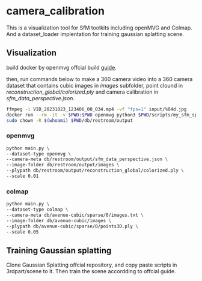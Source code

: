 # camera_calibration

This is a visualization tool for SfM toolkits including openMVG and Colmap.
And a dataset_loader implentation for training gaussian splatting scene.


## Visualization
build docker by openmvg offcial build [guide](https://github.com/openMVG/openMVG/blob/085fbe4f740b31c8a0ae5b824451eae68199ea63/BUILD.md?plain=1#L184).

then, run commands below to make a 360 camera video into a 360 camera dataset that contains cubic images in *images* subfolder, point clound in *reconstruction_global/colorized.ply* and camera calibration in *sfm_data_perspective.json*.

```bash
ffmpeg -i VID_20231023_123406_00_034.mp4 -vf "fps=1" input/%04d.jpg
docker run --rm -it -v $PWD:$PWD openmvg python3 $PWD/scripts/my_sfm_sphere.py $PWD/db/restroom/input $PWD/db/restroom/output
sudo chown -R $(whoami) $PWD/db/restroom/output
```

### openmvg
```bash
python main.py \
--dataset-type openmvg \
--camera-meta db/restroom/output/sfm_data_perspective.json \
--image-folder db/restroom/output/images \
--plypath db/restroom/output/reconstruction_global/colorized.ply \
--scale 0.01
```

### colmap
```bash
python main.py \
--dataset-type colmap \
--camera-meta db/avenue-cubic/sparse/0/images.txt \
--image-folder db/avenue-cubic/images \
--plypath db/avenue-cubic/sparse/0/points3D.ply \
--scale 0.05
```

## Training Gaussian splatting
Clone Gaussian Splatting offcial repository, and copy paste scripts in 3rdpart/scene to it.
Then train the scene accordding to offcial guide.
